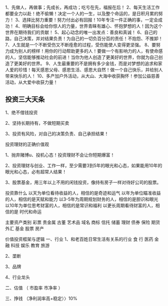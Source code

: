 1、先做人，再做事；先成长，再成功；吃亏在先，福报在后！
2、每天生活工作都要全力以赴！绝不偷懒！决定一个人的一生，以及整个命运的，是日积月累的努力！
3、选择比努力重要！努力付出必有回报！10年专注一件正确的事，一定会成功！
4、明确目标会给你惊人的力量，世界青睐有雄心、怀抱梦想的人！因为这个世界在期待我们的贡献！
5、起心动念的唯一出发点：善良和真诚！
6、自己的路，自己决策，并对结果负责！为自己的一切负百分百的责任！不抱怨、不推卸！
7、人生就是一个不断受伤又不断痊愈的过程，受伤能使人变得更坚强。
8、要努力成为别人的榜样！用你的行动帮助更多的人！要做一个有影响力的人，有使命感的人，坚信能够推动社会的前进！当你为他人创造了更美好的世界，你就为自己创造了更美好的世界。
9、人生最重要的不是拥有多少金钱，而是对梦想的追求和家人爱的珍惜！每天感恩父母、感恩生活、感恩大自然！做一个自己快乐，并给别人带来快乐的人！
10、多产加户外活动，从大山、大海中收获胸怀！参加公益慈善活动，从大爱中收获力量！

## 投资三大天条

1、绝不借钱投资

2、坚持长期持有，不做短期买卖

3、投资有风险，对自己的决策负责、自己承担结果！


投资理财的正确价值观

1、抛弃赌博u、投机心态！投资理财不会让你短期爆富！

2、投资理财与创业、工作一样，至少需要3到5年的眼光和心态，如果能用10年的眼光和心态，必有超常人结果！

3、股票基金，用三年以上不用的闲钱投资，像持有房子一样对待好公司的股票。


投资靠什么
以天为单位看待收益的人，相信的是奇迹和运气
以年为单位瞄准收益的人，相信的是天赋和能力
以3-5年为周期规划财务的人，相信的是胆识和眼光
以10年为单位思考财富的人，相信的是常识和福利
以更长周期看待财富的人，相信的是 时代和命运



主要资产类别
彩票
贵金属
古董
艺术品
域名 
商标
信托
储蓄
理财
债券
保险
期货
外汇
基金
股票
房产



价值投资框架与逻辑
一、行业
1、和老百姓日常生活有关系的行业
食  行  医药  金融  科技  娱乐  教育 旅游

2、垄断

3、品牌

4、行业龙头

二、估值  （ 市盈率  市净率 ）

三、挣钱 （净利润率高+稳定）〉10%
   